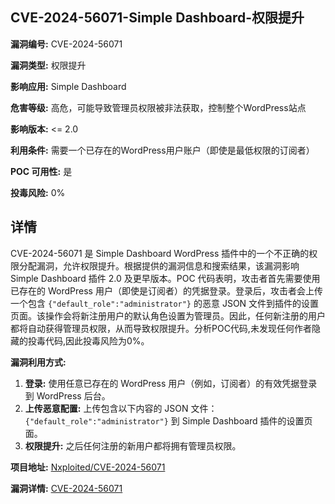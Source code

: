 ## CVE-2024-56071-Simple Dashboard-权限提升

**漏洞编号:** CVE-2024-56071

**漏洞类型:** 权限提升

**影响应用:** Simple Dashboard

**危害等级:** 高危，可能导致管理员权限被非法获取，控制整个WordPress站点

**影响版本:** <= 2.0

**利用条件:** 需要一个已存在的WordPress用户账户（即使是最低权限的订阅者）

**POC 可用性:** 是

**投毒风险:** 0%

## 详情

CVE-2024-56071 是 Simple Dashboard WordPress 插件中的一个不正确的权限分配漏洞，允许权限提升。根据提供的漏洞信息和搜索结果，该漏洞影响 Simple Dashboard 插件 2.0 及更早版本。POC 代码表明，攻击者首先需要使用已存在的 WordPress 用户（即使是订阅者）的凭据登录。登录后，攻击者会上传一个包含 `{"default_role":"administrator"}` 的恶意 JSON 文件到插件的设置页面。该操作会将新注册用户的默认角色设置为管理员。因此，任何新注册的用户都将自动获得管理员权限，从而导致权限提升。分析POC代码,未发现任何作者隐藏的投毒代码,因此投毒风险为0%。

**漏洞利用方式:**

1.  **登录:** 使用任意已存在的 WordPress 用户（例如，订阅者）的有效凭据登录到 WordPress 后台。
2.  **上传恶意配置:** 上传包含以下内容的 JSON 文件：`{"default_role":"administrator"}` 到 Simple Dashboard 插件的设置页面。
3.  **权限提升:** 之后任何注册的新用户都将拥有管理员权限。

**项目地址:** [Nxploited/CVE-2024-56071](https://github.com/Nxploited/CVE-2024-56071)

**漏洞详情:** [CVE-2024-56071](https://nvd.nist.gov/vuln/detail/CVE-2024-56071)
